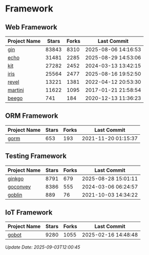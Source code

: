 # Framework

## Web Framework
| Project Name | Stars | Forks | Last Commit |
| ------------ | ----- | ----- | ----------- |
| [gin](https://github.com/gin-gonic/gin) | 83843 | 8310 | 2025-08-06 14:16:53 |
| [echo](https://github.com/labstack/echo) | 31481 | 2285 | 2025-08-29 14:53:06 |
| [kit](https://github.com/go-kit/kit) | 27282 | 2452 | 2024-03-13 13:42:15 |
| [iris](https://github.com/kataras/iris) | 25564 | 2477 | 2025-08-16 19:52:50 |
| [revel](https://github.com/revel/revel) | 13221 | 1381 | 2022-04-12 20:53:30 |
| [martini](https://github.com/go-martini/martini) | 11622 | 1095 | 2017-01-21 21:58:54 |
| [beego](https://github.com/astaxie/beego) | 741 | 184 | 2020-12-13 11:36:23 |

## ORM Framework
| Project Name | Stars | Forks | Last Commit |
| ------------ | ----- | ----- | ----------- |
| [gorm](https://github.com/jinzhu/gorm) | 653 | 193 | 2021-11-20 01:15:37 |

## Testing Framework
| Project Name | Stars | Forks | Last Commit |
| ------------ | ----- | ----- | ----------- |
| [ginkgo](https://github.com/onsi/ginkgo) | 8791 | 679 | 2025-08-28 15:01:11 |
| [goconvey](https://github.com/smartystreets/goconvey) | 8386 | 555 | 2024-03-06 06:24:57 |
| [goblin](https://github.com/franela/goblin) | 889 | 76 | 2021-10-03 14:34:22 |

## IoT Framework
| Project Name | Stars | Forks | Last Commit |
| ------------ | ----- | ----- | ----------- |
| [gobot](https://github.com/hybridgroup/gobot) | 9280 | 1055 | 2025-02-16 14:48:48 |

*Update Date: 2025-09-03T12:00:45*